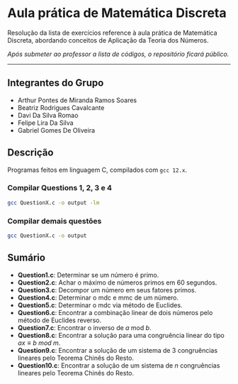 # Aula prática de Matemática Discreta
Resolução da lista de exercícios reference à aula prática de Matemática Discreta, abordando conceitos de Aplicação da Teoria dos Números.

*Após submeter ao professor a lista de códigos, o repositório ficará público.*

---
## Integrantes do Grupo
- Arthur Pontes de Miranda Ramos Soares
- Beatriz Rodrigues Cavalcante
- Davi Da Silva Romao
- Felipe Lira Da Silva
- Gabriel Gomes De Oliveira

## Descrição
Programas feitos em linguagem C, compilados com `gcc 12.x`.

### Compilar Questions 1, 2, 3 e 4
```bash
gcc QuestionX.c -o output -lm
```

### Compilar demais questões
```bash
gcc QuestionX.c -o output
```

## Sumário
- **Question1.c**: Determinar se um número é primo.
- **Question2.c**: Achar o máximo de números primos em 60 segundos.
- **Question3.c**: Decompor um número em seus fatores primos.
- **Question4.c**: Determinar o mdc e mmc de um número.
- **Question5.c**: Determinar o mdc via método de Euclides.
- **Question6.c**: Encontrar a combinação linear de dois números pelo método de Euclides reverso.
- **Question7.c**: Encontrar o inverso de $a$ mod $b$.
- **Question8.c**: Encontrar a solução para uma congruência linear do tipo $ax \equiv b \ mod \ m$.
- **Question9.c**: Encontrar a solução de um sistema de 3 congruências lineares pelo Teorema Chinês do Resto.
- **Question10.c**: Encontrar a solução de um sistema de $n$ congruências lineares pelo Teorema Chinês do Resto.